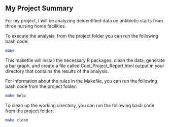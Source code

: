 ## My Project Summary
For my project, I will be analyzing deidentified data on antibiotic starts from three nursing home facilities.

To execute the analysis, from the project folder you can run the following bash code:

``` bash       
make
```   

This makefile will install the necessary R packages, clean the data, generate a bar graph, and create a file called Cool_Project_Report.html output in your directory that contains the results of the analysis.

For information about the rules in the Makefile, you can run the following bash code from the project folder:
``` bash       
make help
``` 

To clean up the working directory, you can run the following bash code from the project folder:
``` bash       
make clean
``` 